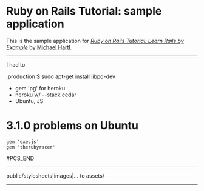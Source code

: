 # Ruby on Rails Tutorial: sample application

This is the sample application for
[*Ruby on Rails Tutorial: Learn Rails by Example*](http://railstutorial.org/)
by [Michael Hartl](http://michaelhartl.com/).

-------------------
I had to

:production
$ sudo apt-get install libpq-dev
- gem 'pg' for heroku
- heroku w/ --stack cedar
-  Ubuntu, JS
# 3.1.0 problems on Ubuntu
	gem 'execjs'
	gem 'therubyracer'
#PCS_END

----

public/stylesheets|images|...
to assets/

----

